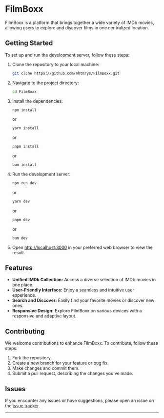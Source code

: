 # FilmBoxx

FilmBoxx is a platform that brings together a wide variety of IMDb movies, allowing users to explore and discover films in one centralized location.

## Getting Started

To set up and run the development server, follow these steps:

1. Clone the repository to your local machine:

   ```bash
   git clone https://github.com/nhtmrys/FilmBoxx.git
   ```

2. Navigate to the project directory:

   ```bash
   cd FilmBoxx
   ```

3. Install the dependencies:

   ```bash
   npm install
   ```

   or

   ```bash
   yarn install
   ```

   or

   ```bash
   pnpm install
   ```

   or

   ```bash
   bun install
   ```

4. Run the development server:

   ```bash
   npm run dev
   ```

   or

   ```bash
   yarn dev
   ```

   or

   ```bash
   pnpm dev
   ```

   or

   ```bash
   bun dev
   ```

5. Open [http://localhost:3000](http://localhost:3000) in your preferred web browser to view the result.

## Features

- **Unified IMDb Collection:** Access a diverse selection of IMDb movies in one place.
- **User-Friendly Interface:** Enjoy a seamless and intuitive user experience.
- **Search and Discover:** Easily find your favorite movies or discover new ones.
- **Responsive Design:** Explore FilmBoxx on various devices with a responsive and adaptive layout.

## Contributing

We welcome contributions to enhance FilmBoxx. To contribute, follow these steps:

1. Fork the repository.
2. Create a new branch for your feature or bug fix.
3. Make changes and commit them.
4. Submit a pull request, describing the changes you've made.

## Issues

If you encounter any issues or have suggestions, please open an issue on the [issue tracker](https://github.com/nhtmrys/FilmBoxx/issues).

---
